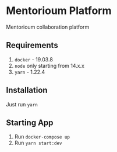 # Mentorioum Platform

Mentorioum collaboration platform

## Requirements

1. `docker` - 19.03.8
2. `node` only starting from  14.x.x
3. `yarn` - 1.22.4

## Installation

Just run `yarn`

## Starting App

1. Run `docker-compose up`
2. Run `yarn start:dev`
